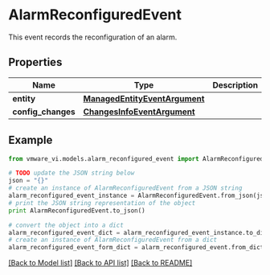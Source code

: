# AlarmReconfiguredEvent

This event records the reconfiguration of an alarm. 

## Properties
Name | Type | Description | Notes
------------ | ------------- | ------------- | -------------
**entity** | [**ManagedEntityEventArgument**](ManagedEntityEventArgument.md) |  | 
**config_changes** | [**ChangesInfoEventArgument**](ChangesInfoEventArgument.md) |  | [optional] 

## Example

```python
from vmware_vi.models.alarm_reconfigured_event import AlarmReconfiguredEvent

# TODO update the JSON string below
json = "{}"
# create an instance of AlarmReconfiguredEvent from a JSON string
alarm_reconfigured_event_instance = AlarmReconfiguredEvent.from_json(json)
# print the JSON string representation of the object
print AlarmReconfiguredEvent.to_json()

# convert the object into a dict
alarm_reconfigured_event_dict = alarm_reconfigured_event_instance.to_dict()
# create an instance of AlarmReconfiguredEvent from a dict
alarm_reconfigured_event_form_dict = alarm_reconfigured_event.from_dict(alarm_reconfigured_event_dict)
```
[[Back to Model list]](../README.md#documentation-for-models) [[Back to API list]](../README.md#documentation-for-api-endpoints) [[Back to README]](../README.md)


